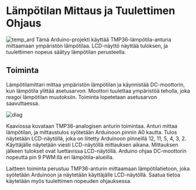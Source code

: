 # Lämpötilan Mittaus ja Tuulettimen Ohjaus
![temp_ard](https://github.com/damakes/L-mp-tilamittari/assets/155246347/55f8e2fa-8c62-43c0-bc85-aefb6b31243d)
Tämä Arduino-projekti käyttää TMP36-lämpötila-anturia mittaamaan ympäristön lämpötilaa. LCD-näyttö näyttää tuloksen, ja tuulettimen nopeus säätyy lämpötilan perusteella.

## Toiminta
Lämpötilamittari mittaa ympäristön lämpötilan ja käynnistää DC-moottorin, kun lämpötila ylittää asetusarvon. Moottori tuulettaa ympäristöä teholla, joka reagoi lämpötilan muutoksiin. Toiminta lopetetaan asetusarvon saavuttaessa.

![diag](https://github.com/damakes/L-mp-tilamittari/assets/155246347/278492fa-8605-4d2b-9181-5e2473e5ee32)

Kaaviossa kuvataan TMP36-analogisen anturin toimintaa. Anturi mittaa lämpötilan, ja mittaustulos syötetään Arduinoon pinnin A0 kautta. Tulos näytetään LCD-näytöllä, joka on liitetty Arduinoon pinneillä 12, 11, 5, 4, 3, 2. Käyttäjälle näytetään viesti LCD-näytöllä mittauksen aikana. Mittauksen jälkeen tulokset ovat luettavissa LCD-näytöllä. Arduino ohjaa DC-moottorin nopeutta pin 9 PWM:llä eri lämpötila-alueilla.

Laitteen toiminta perustuu TMP36-anturin mittaamaan lämpötilatietoon, joka syötetään Arduinoon ja näytetään käyttäjälle LCD-näytöllä. Saatua tietoa käytetään myös tuulettimen nopeuden ohjauksessa.
